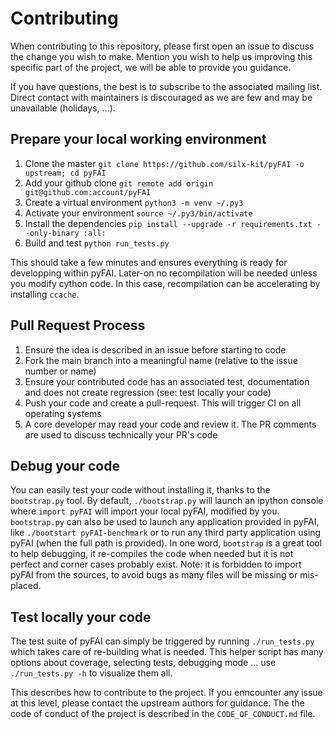 # Contributing

When contributing to this repository, please first open an issue to discuss the change you wish to make.
Mention you wish to help us improving this specific part of the project, we will be able to provide you guidance.

If you have questions, the best is to subscribe to the associated mailing list. Direct contact with maintainers is
discouraged as we are few and may be unavailable (holidays, ...).

## Prepare your local working environment

1. Clone the master `git clone https://github.com/silx-kit/pyFAI -o upstream; cd pyFAI`
2. Add your github clone `git remote add origin git@github.com:account/pyFAI`
3. Create a virtual environment `python3 -m venv ~/.py3`
4. Activate your environment `source ~/.py3/bin/activate`
5. Install the dependencies `pip install --upgrade -r requirements.txt --only-binary :all:`
6. Build and test `python run_tests.py`

This should take a few minutes and ensures everything is ready for developping within pyFAI.
Later-on no recompilation will be needed unless you modify cython code.
In this case, recompilation can be accelerating by installing `ccache`.

## Pull Request Process

1. Ensure the idea is described in an issue before starting to code
2. Fork the main branch into a meaningful name (relative to the issue number or name)
3. Ensure your contributed code has an associated test, documentation and does not create regression (see: test locally your code)
4. Push your code and create a pull-request. This will trigger CI on all operating systems
5. A core developer may read your code and review it. The PR comments are used to discuss technically your PR's code

## Debug your code

You can easily test your code without installing it, thanks to the `bootstrap.py` tool.
By default, `./bootstrap.py` will launch an ipython console where `import pyFAI` will import your local pyFAI, modified by you.
`bootstrap.py` can also be used to launch any application provided in pyFAI, like `./bootstart pyFAI-benchmark`
or to run any third party application using pyFAI (when the full path is provided).
In one word, `bootstrap` is a great tool to help debugging, it re-compiles the code when needed but it is not perfect and corner cases probably exist.
Note: it is forbidden to import pyFAI from the sources, to avoid bugs as many files will be missing or mis-placed.

## Test locally your code

The test suite of pyFAI can simply be triggered by running `./run_tests.py` which
takes care of re-building what is needed.
This helper script has many options about coverage, selecting tests, debugging mode ...
use `./run_tests.py -h` to visualize them all.

This describes how to contribute to the project. 
If you enncounter any issue at this level, please contact the upstream authors for guidance. 
The the code of conduct of the project is described in the `CODE_OF_CONDUCT.md` file.
